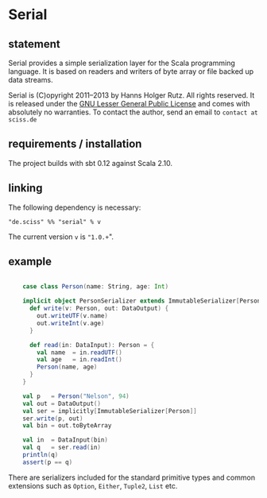 # Serial

## statement

Serial provides a simple serialization layer for the Scala programming language. It is based on readers and writers of byte array or file backed up data streams.

Serial is (C)opyright 2011&ndash;2013 by Hanns Holger Rutz. All rights reserved. It is released under the [GNU Lesser General Public License](https://raw.github.com/Sciss/Serial/master/LICENSE) and comes with absolutely no warranties. To contact the author, send an email to `contact at sciss.de`

## requirements / installation

The project builds with sbt 0.12 against Scala 2.10.

## linking

The following dependency is necessary:

    "de.sciss" %% "serial" % v

The current version `v` is `"1.0.+`".

## example

```scala

    case class Person(name: String, age: Int)

    implicit object PersonSerializer extends ImmutableSerializer[Person] {
      def write(v: Person, out: DataOutput) {
        out.writeUTF(v.name)
        out.writeInt(v.age)
      }

      def read(in: DataInput): Person = {
        val name  = in.readUTF()
        val age   = in.readInt()
        Person(name, age)
      }
    }

    val p   = Person("Nelson", 94)
    val out = DataOutput()
    val ser = implicitly[ImmutableSerializer[Person]]
    ser.write(p, out)
    val bin = out.toByteArray

    val in  = DataInput(bin)
    val q   = ser.read(in)
    println(q)
    assert(p == q)
```

There are serializers included for the standard primitive types and common extensions such as `Option`, `Either`, `Tuple2`, `List` etc.